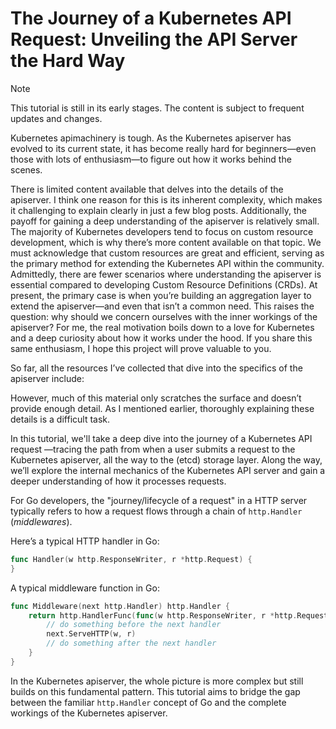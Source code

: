 # The Journey of a Kubernetes API Request: Unveiling the API Server the Hard Way

> [!NOTE]
> This tutorial is still in its early stages. The content is subject to frequent updates and changes.

Kubernetes apimachinery is tough.
As the Kubernetes apiserver has evolved to its current state, it has become really hard for beginners—even those with lots of enthusiasm—to figure out
how it works behind the scenes.

There is limited content available that delves into the details of the apiserver. I think one reason for this is its inherent complexity,
which makes it challenging to explain clearly in just a few blog posts. Additionally, the payoff for gaining a deep understanding of the apiserver
is relatively small. The majority of Kubernetes developers tend to focus on custom resource development, which is why there’s more content available on that topic.
We must acknowledge that custom resources are great and efficient, serving as the primary method for extending the Kubernetes API within the community.
Admittedly, there are fewer scenarios where understanding the apiserver is essential compared to developing Custom Resource Definitions (CRDs).
At present, the primary case is when you’re building an aggregation layer to extend the apiserver—and even that isn’t a common need.
This raises the question: why should we concern ourselves with the inner workings of the apiserver?
For me, the real motivation boils down to a love for Kubernetes and a deep curiosity about how it works under the hood.
If you share this same enthusiasm, I hope this project will prove valuable to you.

So far, all the resources I’ve collected that dive into the specifics of the apiserver include:

However, much of this material only scratches the surface and doesn’t provide enough detail. As I mentioned earlier, thoroughly explaining these details is a difficult task.

In this tutorial, we'll take a deep dive into the journey of a Kubernetes API request
—tracing the path from when a user submits a request to the Kubernetes apiserver, all the way to the (etcd) storage layer.
Along the way, we’ll explore the internal mechanics of the Kubernetes API server and gain a deeper understanding of how it processes requests.

For Go developers, the "journey/lifecycle of a request" in a HTTP server typically refers
to how a request flows through a chain of `http.Handler` (*middlewares*).

Here’s a typical HTTP handler in Go:

```go
func Handler(w http.ResponseWriter, r *http.Request) {
}
```

A typical middleware function in Go:

```go
func Middleware(next http.Handler) http.Handler {
    return http.HandlerFunc(func(w http.ResponseWriter, r *http.Request) {
        // do something before the next handler
        next.ServeHTTP(w, r)
        // do something after the next handler
    }
}
```

In the Kubernetes apiserver, the whole picture is more complex but still builds on this fundamental pattern.
This tutorial aims to bridge the gap between the familiar `http.Handler` concept of Go and the complete workings of the Kubernetes apiserver.

